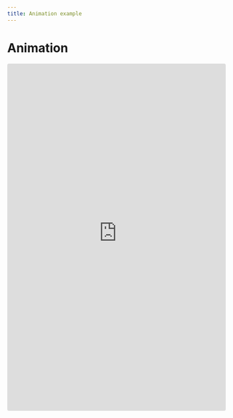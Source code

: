 ```yaml
---
title: Animation example
---
```


# Animation

<iframe src="https://csb-7j7vlpm08j-smtvsvmbyj.now.sh" style="width:100%; height:800px; border:0; border-radius: 4px; overflow:hidden;" sandbox="allow-modals allow-forms allow-popups allow-scripts allow-same-origin"></iframe>
